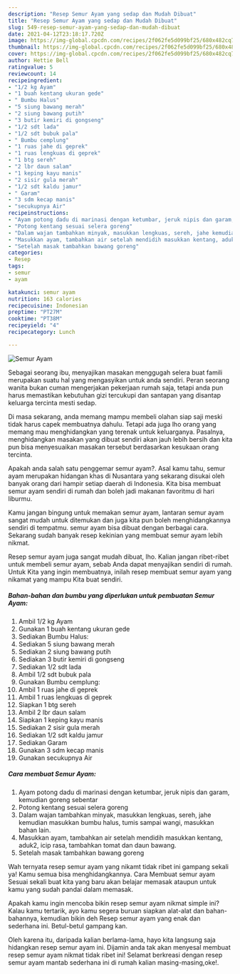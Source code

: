 ```yaml
---
description: "Resep Semur Ayam yang sedap dan Mudah Dibuat"
title: "Resep Semur Ayam yang sedap dan Mudah Dibuat"
slug: 549-resep-semur-ayam-yang-sedap-dan-mudah-dibuat
date: 2021-04-12T23:18:17.720Z
image: https://img-global.cpcdn.com/recipes/2f062fe5d099bf25/680x482cq70/semur-ayam-foto-resep-utama.jpg
thumbnail: https://img-global.cpcdn.com/recipes/2f062fe5d099bf25/680x482cq70/semur-ayam-foto-resep-utama.jpg
cover: https://img-global.cpcdn.com/recipes/2f062fe5d099bf25/680x482cq70/semur-ayam-foto-resep-utama.jpg
author: Hettie Bell
ratingvalue: 5
reviewcount: 14
recipeingredient:
- "1/2 kg Ayam"
- "1 buah kentang ukuran gede"
- " Bumbu Halus"
- "5 siung bawang merah"
- "2 siung bawang putih"
- "3 butir kemiri di gongseng"
- "1/2 sdt lada"
- "1/2 sdt bubuk pala"
- " Bumbu cemplung"
- "1 ruas jahe di geprek"
- "1 ruas lengkuas di geprek"
- "1 btg sereh"
- "2 lbr daun salam"
- "1 keping kayu manis"
- "2 sisir gula merah"
- "1/2 sdt kaldu jamur"
- " Garam"
- "3 sdm kecap manis"
- "secukupnya Air"
recipeinstructions:
- "Ayam potong dadu di marinasi dengan ketumbar, jeruk nipis dan garam, kemudian goreng sebentar"
- "Potong kentang sesuai selera goreng"
- "Dalam wajan tambahkan minyak, masukkan lengkuas, sereh, jahe kemudian masukkan bumbu halus, tumis sampai wangi, masukkan bahan lain."
- "Masukkan ayam, tambahkan air setelah mendidih masukkan kentang, aduk2, icip rasa, tambahkan tomat dan daun bawang."
- "Setelah masak tambahkan bawang goreng"
categories:
- Resep
tags:
- semur
- ayam

katakunci: semur ayam 
nutrition: 163 calories
recipecuisine: Indonesian
preptime: "PT27M"
cooktime: "PT38M"
recipeyield: "4"
recipecategory: Lunch

---
```



![Semur Ayam](https://img-global.cpcdn.com/recipes/2f062fe5d099bf25/680x482cq70/semur-ayam-foto-resep-utama.jpg)

Sebagai seorang ibu, menyajikan masakan menggugah selera buat famili merupakan suatu hal yang mengasyikan untuk anda sendiri. Peran seorang  wanita bukan cuman mengerjakan pekerjaan rumah saja, tetapi anda pun harus memastikan kebutuhan gizi tercukupi dan santapan yang disantap keluarga tercinta mesti sedap.

Di masa  sekarang, anda memang mampu membeli olahan siap saji meski tidak harus capek membuatnya dahulu. Tetapi ada juga lho orang yang memang mau menghidangkan yang terenak untuk keluarganya. Pasalnya, menghidangkan masakan yang dibuat sendiri akan jauh lebih bersih dan kita pun bisa menyesuaikan masakan tersebut berdasarkan kesukaan orang tercinta. 



Apakah anda salah satu penggemar semur ayam?. Asal kamu tahu, semur ayam merupakan hidangan khas di Nusantara yang sekarang disukai oleh banyak orang dari hampir setiap daerah di Indonesia. Kita bisa membuat semur ayam sendiri di rumah dan boleh jadi makanan favoritmu di hari liburmu.

Kamu jangan bingung untuk memakan semur ayam, lantaran semur ayam sangat mudah untuk ditemukan dan juga kita pun boleh menghidangkannya sendiri di tempatmu. semur ayam bisa dibuat dengan berbagai cara. Sekarang sudah banyak resep kekinian yang membuat semur ayam lebih nikmat.

Resep semur ayam juga sangat mudah dibuat, lho. Kalian jangan ribet-ribet untuk membeli semur ayam, sebab Anda dapat menyajikan sendiri di rumah. Untuk Kita yang ingin membuatnya, inilah resep membuat semur ayam yang nikamat yang mampu Kita buat sendiri.

<!--inarticleads1-->

##### Bahan-bahan dan bumbu yang diperlukan untuk pembuatan Semur Ayam:

1. Ambil 1/2 kg Ayam
1. Gunakan 1 buah kentang ukuran gede
1. Sediakan  Bumbu Halus:
1. Sediakan 5 siung bawang merah
1. Sediakan 2 siung bawang putih
1. Sediakan 3 butir kemiri di gongseng
1. Sediakan 1/2 sdt lada
1. Ambil 1/2 sdt bubuk pala
1. Gunakan  Bumbu cemplung:
1. Ambil 1 ruas jahe di geprek
1. Ambil 1 ruas lengkuas di geprek
1. Siapkan 1 btg sereh
1. Ambil 2 lbr daun salam
1. Siapkan 1 keping kayu manis
1. Sediakan 2 sisir gula merah
1. Sediakan 1/2 sdt kaldu jamur
1. Sediakan  Garam
1. Gunakan 3 sdm kecap manis
1. Gunakan secukupnya Air




<!--inarticleads2-->

##### Cara membuat Semur Ayam:

1. Ayam potong dadu di marinasi dengan ketumbar, jeruk nipis dan garam, kemudian goreng sebentar
1. Potong kentang sesuai selera goreng
1. Dalam wajan tambahkan minyak, masukkan lengkuas, sereh, jahe kemudian masukkan bumbu halus, tumis sampai wangi, masukkan bahan lain.
1. Masukkan ayam, tambahkan air setelah mendidih masukkan kentang, aduk2, icip rasa, tambahkan tomat dan daun bawang.
1. Setelah masak tambahkan bawang goreng




Wah ternyata resep semur ayam yang nikamt tidak ribet ini gampang sekali ya! Kamu semua bisa menghidangkannya. Cara Membuat semur ayam Sesuai sekali buat kita yang baru akan belajar memasak ataupun untuk kamu yang sudah pandai dalam memasak.

Apakah kamu ingin mencoba bikin resep semur ayam nikmat simple ini? Kalau kamu tertarik, ayo kamu segera buruan siapkan alat-alat dan bahan-bahannya, kemudian bikin deh Resep semur ayam yang enak dan sederhana ini. Betul-betul gampang kan. 

Oleh karena itu, daripada kalian berlama-lama, hayo kita langsung saja hidangkan resep semur ayam ini. Dijamin anda tak akan menyesal membuat resep semur ayam nikmat tidak ribet ini! Selamat berkreasi dengan resep semur ayam mantab sederhana ini di rumah kalian masing-masing,oke!.

